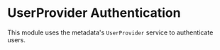 UserProvider Authentication
===========================

This module uses the metadata's `UserProvider` service to authenticate users.
